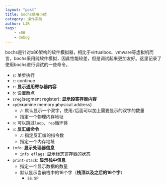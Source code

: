 ```yaml
---
layout: "post"
title: bochs使用小结
category: 操作系统
author: LJR
tags:
    - x86
    - debug
---
```


bochs是针对x86架构的软件模拟器，相比于virtualbox、vmware等虚拟机而言，bochs采用纯软件模拟，因此性能较差，但是调试起来更加友好。这里记录了使用bochs进行调试的一些命令。

+ `s`: 单步执行
+ `c`: continue
+ `r`: **显示通用寄存器内容**
+ `b`: 设置断点
+ `sreg`(segment register): **显示段寄存器内容**
+ `xp`(e**x**amine memory **p**hysical address)
  + `/`: 默认显示一个双字，使用`/`后面可以加上需要显示的双字的数量
  + 指定一个物理内存地址
+ `n`: 可以跳过`loop, rep`循环体
+ `u`: **反汇编命令**
  + `/`: 指定反汇编的指令数
  + 指定一个内存地址
+ `info`: **显示处理器信息**
  + `info eflags`: 显示标志寄存器的状态
+ `print-stack`: **显示栈中信息**
  + 指定一个显示数据的数量
  + 默认显示当前栈中的16个字（**栈顶以及之后的16个字**）
    + `SS:SP`
